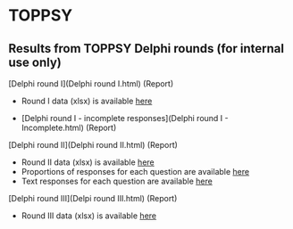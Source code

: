 # TOPPSY

## Results from TOPPSY Delphi rounds (for internal use only)

[Delphi round I](Delphi round I.html) (Report)

- Round I data (xlsx) is available [here](data/clean/Delphi1.xlsx)

- [Delphi round I - incomplete responses](Delphi round I - Incomplete.html) (Report)

[Delphi round II](Delphi round II.html) (Report)

- Round II data (xlsx) is available [here](data/clean/Delphi2.xlsx)
- Proportions of responses for each question are available [here](data/clean/Delphi2_percentages.xlsx)
- Text responses for each question are available [here](data/clean/Delphi2_text.xlsx)

[Delphi round III](Delpi round III.html) (Report)

- Round III data (xlsx) is available [here](data/clean/Delphi3.xlsx) 

